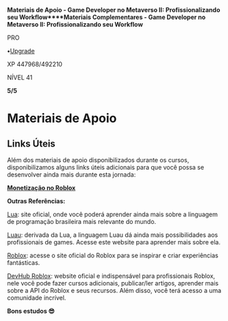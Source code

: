 **Materiais de Apoio - Game Developer no Metaverso II: Profissionalizando seu Workflow****Materiais Complementares - Game Developer no Metaverso II: Profissionalizando seu Workflow**

PRO

**•**[Upgrade](https://web.dio.me/my-subscription?source=upgrade-global-player-course)

XP 447968/492210

NÍVEL 41

**5/5**

# Materiais de Apoio

 

## Links Úteis

Além dos materiais de apoio disponibilizados durante os cursos, disponibilizamos alguns links úteis adicionais para que você possa se desenvolver ainda mais durante esta jornada:

**[Monetização no Roblox](https://developer.roblox.com/en-us/learn-roblox/monetization)**

**Outras Referências:**

[Lua](https://www.lua.org/): site oficial, onde você poderá aprender ainda mais sobre a linguagem de programação brasileira mais relevante do mundo.

[Luau](https://luau-lang.org/): derivada da Lua, a linguagem Luau dá ainda mais possibilidades aos profissionais de games. Acesse este website para aprender mais sobre ela.

[Roblox](https://www.roblox.com/home): acesse o site oficial do Roblox para se inspirar e criar experiências fantásticas.

[DevHub Roblox](https://developer.roblox.com/): website oficial e indispensável para profissionais Roblox, nele você pode fazer cursos adicionais, publicar/ler artigos, aprender mais sobre a API do Roblox e seus recursos. Além disso, você terá acesso a uma comunidade incrível.

 

**Bons estudos 😎**